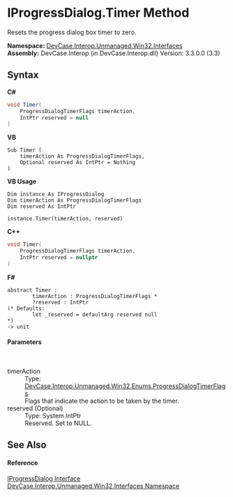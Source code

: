 # IProgressDialog.Timer Method 
 

Resets the progress dialog box timer to zero.

**Namespace:**&nbsp;<a href="N_DevCase_Interop_Unmanaged_Win32_Interfaces">DevCase.Interop.Unmanaged.Win32.Interfaces</a><br />**Assembly:**&nbsp;DevCase.Interop (in DevCase.Interop.dll) Version: 3.3.0.0 (3.3)

## Syntax

**C#**<br />
``` C#
void Timer(
	ProgressDialogTimerFlags timerAction,
	IntPtr reserved = null
)
```

**VB**<br />
``` VB
Sub Timer ( 
	timerAction As ProgressDialogTimerFlags,
	Optional reserved As IntPtr = Nothing
)
```

**VB Usage**<br />
``` VB Usage
Dim instance As IProgressDialog
Dim timerAction As ProgressDialogTimerFlags
Dim reserved As IntPtr

instance.Timer(timerAction, reserved)
```

**C++**<br />
``` C++
void Timer(
	ProgressDialogTimerFlags timerAction, 
	IntPtr reserved = nullptr
)
```

**F#**<br />
``` F#
abstract Timer : 
        timerAction : ProgressDialogTimerFlags * 
        ?reserved : IntPtr 
(* Defaults:
        let _reserved = defaultArg reserved null
*)
-> unit 

```


#### Parameters
&nbsp;<dl><dt>timerAction</dt><dd>Type: <a href="T_DevCase_Interop_Unmanaged_Win32_Enums_ProgressDialogTimerFlags">DevCase.Interop.Unmanaged.Win32.Enums.ProgressDialogTimerFlags</a><br />Flags that indicate the action to be taken by the timer.</dd><dt>reserved (Optional)</dt><dd>Type: System.IntPtr<br />Reserved. Set to NULL.</dd></dl>

## See Also


#### Reference
<a href="T_DevCase_Interop_Unmanaged_Win32_Interfaces_IProgressDialog">IProgressDialog Interface</a><br /><a href="N_DevCase_Interop_Unmanaged_Win32_Interfaces">DevCase.Interop.Unmanaged.Win32.Interfaces Namespace</a><br />